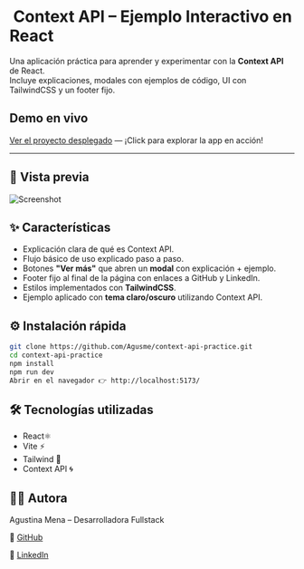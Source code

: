 # ​ Context API – Ejemplo Interactivo en React

Una aplicación práctica para aprender y experimentar con la **Context API** de React.  
Incluye explicaciones, modales con ejemplos de código, UI con TailwindCSS y un footer fijo.  

##  Demo en vivo

[Ver el proyecto desplegado](https://context-api-rho-three.vercel.app/) — ¡Click para explorar la app en acción!

---
## 📸 Vista previa
![Screenshot](https://i.ibb.co/gbGBKHwQ/Captura-de-pantalla-2025-08-21-113959.png)

## ✨ Características

- Explicación clara de qué es Context API.
- Flujo básico de uso explicado paso a paso.
- Botones **"Ver más"** que abren un **modal** con explicación + ejemplo.
- Footer fijo al final de la página con enlaces a GitHub y LinkedIn.
- Estilos implementados con **TailwindCSS**.
- Ejemplo aplicado con **tema claro/oscuro** utilizando Context API.

## ⚙️ Instalación rápida
```bash
git clone https://github.com/Agusme/context-api-practice.git
cd context-api-practice
npm install
npm run dev
Abrir en el navegador 👉 http://localhost:5173/
````
##  🛠️ Tecnologías utilizadas
- React⚛️
- Vite ⚡
- Tailwind 🎨
- Context API 🌀

## 👩‍💻 Autora

Agustina Mena – Desarrolladora Fullstack

🐙 [GitHub](https://github.com/Agusme)

💼 [LinkedIn](https://www.linkedin.com/in/agustina-mena-169298204/)